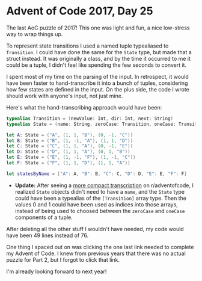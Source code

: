 # Advent of Code 2017, Day 25

The last AoC puzzle of 2017!  This one was light and fun, a nice low-stress way to wrap things up.

To represent state transitions I used a named tuple typealiased to `Transition`.  I could have done the same for the `State` type, but made that a struct instead.  It was originally a class, and by the time it occurred to me it could be a tuple, I didn't feel like spending the few seconds to convert it.

I spent most of my time on the parsing of the input.  In retrospect, it would have been faster to hand-transcribe it into a bunch of tuples, considering how few states are defined in the input.  On the plus side, the code I wrote should work with anyone's input, not just mine.

Here's what the hand-transcribing approach would have been:

```swift
typealias Transition = (newValue: Int, dir: Int, next: String)
typealias State = (name: String, zeroCase: Transition, oneCase: Transition)

let A: State = ("A", (1, 1, "B"), (0, -1, "C"))
let B: State = ("B", (1, -1, "A"), (1, 1, "D"))
let C: State = ("C", (1, 1, "A"), (0, -1, "E"))
let D: State = ("D", (1, 1, "A"), (0, 1, "B"))
let E: State = ("E", (1, -1, "F"), (1, -1, "C"))
let F: State = ("F", (1, 1, "D"), (1, 1, "A"))

let statesByName = ["A": A, "B": B, "C": C, "D": D, "E": E, "F": F]
```

- **Update:** After seeing a [more compact transcription](https://www.reddit.com/r/adventofcode/comments/7lzo3l/2017_day_25_solutions/drqaogz/) on r/adventofcode, I realized `State` objects didn't need to have a `name`, and the `State` type could have been a typealias of the `[Transition]` array type.  Then the values 0 and 1 could have been used as indices into those arrays, instead of being used to choosed between the `zeroCase` and `oneCase` components of a tuple.

After deleting all the other stuff I wouldn't have needed, my code would have been 49 lines instead of 76.

One thing I spaced out on was clicking the one last link needed to complete my Advent of Code.  I knew from previous years that there was no actual puzzle for Part 2, but I forgot to click that link.

I'm already looking forward to next year!

